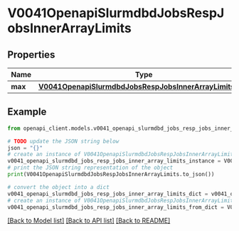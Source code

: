 # V0041OpenapiSlurmdbdJobsRespJobsInnerArrayLimits


## Properties

Name | Type | Description | Notes
------------ | ------------- | ------------- | -------------
**max** | [**V0041OpenapiSlurmdbdJobsRespJobsInnerArrayLimitsMax**](V0041OpenapiSlurmdbdJobsRespJobsInnerArrayLimitsMax.md) |  | [optional] 

## Example

```python
from openapi_client.models.v0041_openapi_slurmdbd_jobs_resp_jobs_inner_array_limits import V0041OpenapiSlurmdbdJobsRespJobsInnerArrayLimits

# TODO update the JSON string below
json = "{}"
# create an instance of V0041OpenapiSlurmdbdJobsRespJobsInnerArrayLimits from a JSON string
v0041_openapi_slurmdbd_jobs_resp_jobs_inner_array_limits_instance = V0041OpenapiSlurmdbdJobsRespJobsInnerArrayLimits.from_json(json)
# print the JSON string representation of the object
print(V0041OpenapiSlurmdbdJobsRespJobsInnerArrayLimits.to_json())

# convert the object into a dict
v0041_openapi_slurmdbd_jobs_resp_jobs_inner_array_limits_dict = v0041_openapi_slurmdbd_jobs_resp_jobs_inner_array_limits_instance.to_dict()
# create an instance of V0041OpenapiSlurmdbdJobsRespJobsInnerArrayLimits from a dict
v0041_openapi_slurmdbd_jobs_resp_jobs_inner_array_limits_from_dict = V0041OpenapiSlurmdbdJobsRespJobsInnerArrayLimits.from_dict(v0041_openapi_slurmdbd_jobs_resp_jobs_inner_array_limits_dict)
```
[[Back to Model list]](../README.md#documentation-for-models) [[Back to API list]](../README.md#documentation-for-api-endpoints) [[Back to README]](../README.md)


